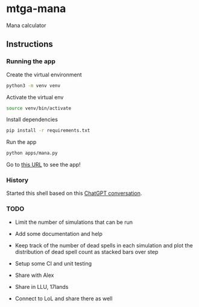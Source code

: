 # mtga-mana
Mana calculator

## Instructions

### Running the app

Create the virtual environment

``` bash
python3 -m venv venv
```

Activate the virtual env

``` bash
source venv/bin/activate
```

Install dependencies

``` bash
pip install -r requirements.txt
```

Run the app

``` bash
python apps/mana.py
```

Go to [this URL](http://127.0.0.1:5001/) to see the app!

### History

Started this shell based on this [ChatGPT conversation](https://chatgpt.com/share/67c5a082-dca4-8003-8937-992d41ee3bb1).


### TODO

* Limit the number of simulations that can be run

* Add some documentation and help

* Keep track of the number of dead spells in each simulation and plot the distribution of dead spell count as stacked bars over step

* Setup some CI and unit testing

* Share with Alex

* Share in LLU, 17lands

* Connect to LoL and share there as well
